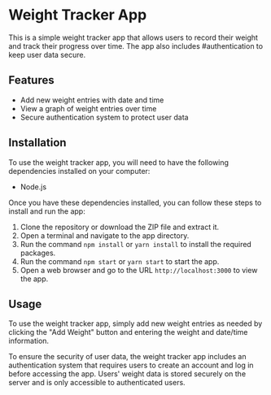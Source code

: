 # Weight Tracker App

This is a simple weight tracker app that allows users to record their weight and track their progress over time. The app also includes #authentication to keep user data secure.

## Features

- Add new weight entries with date and time
- View a graph of weight entries over time
- Secure authentication system to protect user data

## Installation

To use the weight tracker app, you will need to have the following dependencies installed on your computer:

- Node.js

Once you have these dependencies installed, you can follow these steps to install and run the app:

1. Clone the repository or download the ZIP file and extract it.
2. Open a terminal and navigate to the app directory.
3. Run the command `npm install` or `yarn install` to install the required packages.
4. Run the command `npm start` or `yarn start` to start the app.
5. Open a web browser and go to the URL `http://localhost:3000` to view the app.

## Usage

To use the weight tracker app, simply add new weight entries as needed by clicking the "Add Weight" button and entering the weight and date/time information.


To ensure the security of user data, the weight tracker app includes an authentication system that requires users to create an account and log in before accessing the app. Users' weight data is stored securely on the server and is only accessible to authenticated users.


